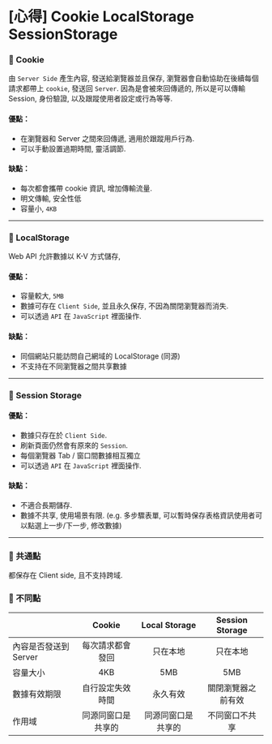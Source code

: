 # [心得] Cookie LocalStorage SessionStorage

### 🌋 Cookie

由 `Server Side` 產生內容, 發送給瀏覽器並且保存, 瀏覽器會自動協助在後續每個請求都帶上 `cookie`, 發送回 `Server`.
因為是會被來回傳遞的, 所以是可以傳輸 Session, 身份驗證, 以及跟蹤使用者設定或行為等等.

#### 優點：

- 在瀏覽器和 Server 之間來回傳遞, 適用於跟蹤用戶行為.
- 可以手動設置過期時間, 靈活調節.

#### 缺點：

- 每次都會攜帶 cookie 資訊, 增加傳輸流量.
- 明文傳輸, 安全性低
- 容量小, `4KB`

---

### 🌋 LocalStorage

Web API 允許數據以 K-V 方式儲存,

#### 優點：

- 容量較大, `5MB`
- 數據可存在 `Client Side`, 並且永久保存, 不因為關閉瀏覽器而消失.
- 可以透過 `API` 在 `JavaScript` 裡面操作.

#### 缺點：

- 同個網站只能訪問自己網域的 LocalStorage (同源)
- 不支持在不同瀏覽器之間共享數據

---

### 🌋 Session Storage

#### 優點：

- 數據只存在於 `Client Side`.
- 刷新頁面仍然會有原來的 `Session`.
- 每個瀏覽器 Tab / 窗口間數據相互獨立
- 可以透過 `API` 在 `JavaScript` 裡面操作.

#### 缺點：

- 不適合長期儲存.
- 數據不共享, 使用場景有限. (e.g. 多步驟表單, 可以暫時保存表格資訊使用者可以點選上一步/下一步, 修改數據)

---

### 🌋 共通點

都保存在 Client side, 且不支持跨域.

### 🌋 不同點

|                       |       Cookie       |   Local Storage    |  Session Storage   |
| --------------------- | :----------------: | :----------------: | :----------------: |
| 內容是否發送到 Server |  每次請求都會發回  |      只在本地      |      只在本地      |
| 容量大小              |        4KB         |        5MB         |        5MB         |
| 數據有效期限          |  自行設定失效時間  |      永久有效      | 關閉瀏覽器之前有效 |
| 作用域                | 同源同窗口是共享的 | 同源同窗口是共享的 |   不同窗口不共享   |
